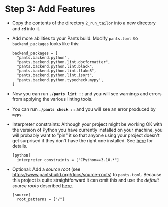 # Step 3: Add Features

- Copy the contents of the directory `2_run_tailor` into a new directory and
  **`cd`** into it.

- Add more abilities to your Pants build. Modify `pants.toml` so
  `backend_packages` looks like this:
  ```
  backend_packages = [
    "pants.backend.python",
    "pants.backend.python.lint.docformatter",
    "pants.backend.python.lint.black",
    "pants.backend.python.lint.flake8",
    "pants.backend.python.lint.isort",
    "pants.backend.python.typecheck.mypy",
  ]
  ```

- Now you can run **`./pants lint ::`** and you will see warnings and errors
  from applying the various linting tools.

- You can run **`./pants check ::`** and you will see an error produced by
  `mypy`.

- Interpreter constraints: Although your project might be working OK with the version
  of Python you have currently installed on your machine, you will probably want to
  "pin" it so that anyone using your project doesn't get surprised if they don't have
  the right one installed. See [here](https://www.pantsbuild.org/docs/python-interpreter-compatibility)
  for details.
  ```
  [python]
    interpreter_constraints = ["CPython==3.10.*"]
  ```

- Optional: Add a *source root* (see
  <https://www.pantsbuild.org/docs/source-roots>) to `pants.toml`.
  Because this project is quite straightforward it can omit this and use the *default source roots*
  described [here](https://www.pantsbuild.org/docs/source-roots#configuring-no-source-roots).
  ```
  [source]
    root_patterns = ["/"]
  ```

